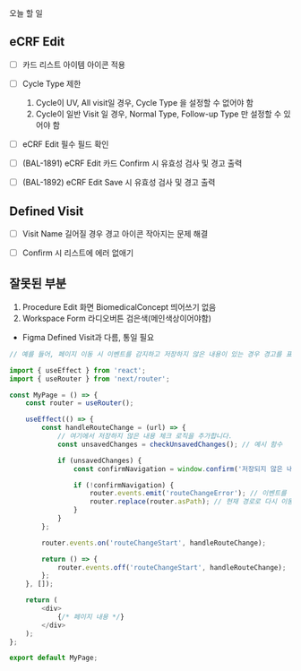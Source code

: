 오늘 할 일

## eCRF Edit

- [ ] 카드 리스트 아이템 아이콘 적용

- [ ] Cycle Type 제한
  1. Cycle이 UV, All visit일 경우, Cycle Type 을 설정할 수 없어야 함
  2. Cycle이 일반 Visit 일 경우, Normal Type, Follow-up Type 만 설정할 수 있어야 함

- [ ] eCRF Edit 필수 필드 확인

- [ ] (BAL-1891) eCRF Edit 카드 Confirm 시 유효성 검사 및 경고 출력
- [ ] (BAL-1892) eCRF Edit Save 시 유효성 검사 및 경고 출력

## Defined Visit

- [ ] Visit Name 길어질 경우 경고 아이콘 작아지는 문제 해결
- [ ] Confirm 시 리스트에 에러 없애기


## 잘못된 부분
1. Procedure Edit 화면 BiomedicalConcept 띄어쓰기 없음
2. Workspace Form 라디오버튼 검은색(메인색상이어야함)
  - Figma Defined Visit과 다름, 통일 필요

```js
// 예를 들어, 페이지 이동 시 이벤트를 감지하고 저장하지 않은 내용이 있는 경우 경고를 표시하는 코드

import { useEffect } from 'react';
import { useRouter } from 'next/router';

const MyPage = () => {
    const router = useRouter();

    useEffect(() => {
        const handleRouteChange = (url) => {
            // 여기에서 저장하지 않은 내용 체크 로직을 추가합니다.
            const unsavedChanges = checkUnsavedChanges(); // 예시 함수

            if (unsavedChanges) {
                const confirmNavigation = window.confirm('저장되지 않은 내용이 있습니다. 정말로 이동하시겠습니까?');

                if (!confirmNavigation) {
                    router.events.emit('routeChangeError'); // 이벤트를 발생시켜 페이지 이동을 취소합니다.
                    router.replace(router.asPath); // 현재 경로로 다시 이동합니다.
                }
            }
        };

        router.events.on('routeChangeStart', handleRouteChange);

        return () => {
            router.events.off('routeChangeStart', handleRouteChange);
        };
    }, []);

    return (
        <div>
            {/* 페이지 내용 */}
        </div>
    );
};

export default MyPage;

```
